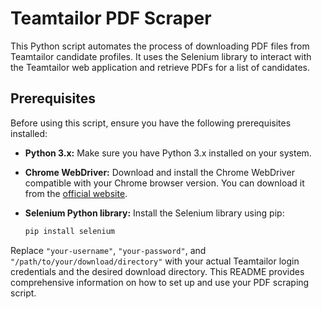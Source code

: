# Teamtailor PDF Scraper

This Python script automates the process of downloading PDF files from Teamtailor candidate profiles. It uses the Selenium library to interact with the Teamtailor web application and retrieve PDFs for a list of candidates.

## Prerequisites

Before using this script, ensure you have the following prerequisites installed:

- **Python 3.x:** Make sure you have Python 3.x installed on your system.

- **Chrome WebDriver:** Download and install the Chrome WebDriver compatible with your Chrome browser version. You can download it from the [official website](https://sites.google.com/chromium.org/driver/).

- **Selenium Python library:** Install the Selenium library using pip:

  ```bash
  pip install selenium

Replace `"your-username"`, `"your-password"`, and `"/path/to/your/download/directory"` with your actual Teamtailor login credentials and the desired download directory. This README provides comprehensive information on how to set up and use your PDF scraping script.
